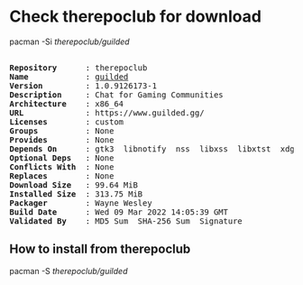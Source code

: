 # Check therepoclub for download

pacman -Si *therepoclub/guilded*

<div class="highlight"><pre class="highlight"><text>
<b>Repository</b>      : therepoclub
<b>Name</b>            : <a href="../../x86_64/guilded-1.0.9126173-1-x86_64.pkg.tar.zst">guilded</a>
<b>Version</b>         : 1.0.9126173-1
<b>Description</b>     : Chat for Gaming Communities
<b>Architecture</b>    : x86_64
<b>URL</b>             : https://www.guilded.gg/
<b>Licenses</b>        : custom
<b>Groups</b>          : None
<b>Provides</b>        : None
<b>Depends On</b>      : gtk3  libnotify  nss  libxss  libxtst  xdg-utils  at-spi2-core  util-linux-libs  libappindicator-gtk3  libsecret
<b>Optional Deps</b>   : None
<b>Conflicts With</b>  : None
<b>Replaces</b>        : None
<b>Download Size</b>   : 99.64 MiB
<b>Installed Size</b>  : 313.75 MiB
<b>Packager</b>        : Wayne Wesley <wayne6324@gmail.com>
<b>Build Date</b>      : Wed 09 Mar 2022 14:05:39 GMT
<b>Validated By</b>    : MD5 Sum  SHA-256 Sum  Signature
</text></pre></div>

## How to install from therepoclub

pacman -S *therepoclub/guilded*
